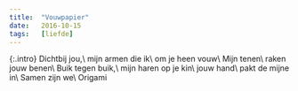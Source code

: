 ```yaml
---
title:  "Vouwpapier"
date:   2016-10-15
tags:   [liefde]
---
```


{:.intro}
Dichtbij jou,\\
mijn armen die ik\\
om je heen vouw\\
Mijn tenen\\
raken jouw benen\\
Buik tegen buik,\\
mijn haren op je kin\\
jouw hand\\
pakt de mijne in\\
Samen zijn we\\
Origami
